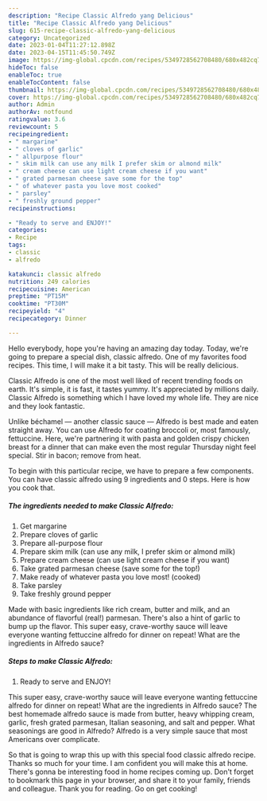 ```yaml
---
description: "Recipe Classic Alfredo yang Delicious"
title: "Recipe Classic Alfredo yang Delicious"
slug: 615-recipe-classic-alfredo-yang-delicious
category: Uncategorized
date: 2023-01-04T11:27:12.898Z
date: 2023-04-15T11:45:50.749Z
image: https://img-global.cpcdn.com/recipes/5349728562708480/680x482cq70/classic-alfredo-recipe-main-photo.jpg
hideToc: false
enableToc: true
enableTocContent: false
thumbnail: https://img-global.cpcdn.com/recipes/5349728562708480/680x482cq70/classic-alfredo-recipe-main-photo.jpg
cover: https://img-global.cpcdn.com/recipes/5349728562708480/680x482cq70/classic-alfredo-recipe-main-photo.jpg
author: Admin
authorAv: notfound
ratingvalue: 3.6
reviewcount: 5
recipeingredient:
- " margarine"
- " cloves of garlic"
- " allpurpose flour"
- " skim milk can use any milk I prefer skim or almond milk"
- " cream cheese can use light cream cheese if you want"
- " grated parmesan cheese save some for the top"
- " of whatever pasta you love most cooked"
- " parsley"
- " freshly ground pepper"
recipeinstructions:

- "Ready to serve and ENJOY!"
categories:
- Recipe
tags:
- classic
- alfredo

katakunci: classic alfredo 
nutrition: 249 calories
recipecuisine: American
preptime: "PT15M"
cooktime: "PT30M"
recipeyield: "4"
recipecategory: Dinner

---
```



Hello everybody, hope you're having an amazing day today. Today, we're going to prepare a special dish, classic alfredo. One of my favorites food recipes. This time, I will make it a bit tasty. This will be really delicious.

Classic Alfredo is one of the most well liked of recent trending foods on earth. It's simple, it is fast, it tastes yummy. It's appreciated by millions daily. Classic Alfredo is something which I have loved my whole life. They are nice and they look fantastic.

Unlike béchamel — another classic sauce — Alfredo is best made and eaten straight away. You can use Alfredo for coating broccoli or, most famously, fettuccine. Here, we&#39;re partnering it with pasta and golden crispy chicken breast for a dinner that can make even the most regular Thursday night feel special. Stir in bacon; remove from heat.


To begin with this particular recipe, we have to prepare a few components. You can have classic alfredo using 9 ingredients and 0 steps. Here is how you cook that.

<!--inarticleads1-->

##### The ingredients needed to make Classic Alfredo:

1. Get  margarine
1. Prepare  cloves of garlic
1. Prepare  all-purpose flour
1. Prepare  skim milk (can use any milk, I prefer skim or almond milk)
1. Prepare  cream cheese (can use light cream cheese if you want)
1. Take  grated parmesan cheese (save some for the top!)
1. Make ready  of whatever pasta you love most! (cooked)
1. Take  parsley
1. Take  freshly ground pepper


Made with basic ingredients like rich cream, butter and milk, and an abundance of flavorful (real!) parmesan. There&#39;s also a hint of garlic to bump up the flavor. This super easy, crave-worthy sauce will leave everyone wanting fettuccine alfredo for dinner on repeat! What are the ingredients in Alfredo sauce? 

<!--inarticleads2-->

##### Steps to make Classic Alfredo:


1. Ready to serve and ENJOY!

This super easy, crave-worthy sauce will leave everyone wanting fettuccine alfredo for dinner on repeat! What are the ingredients in Alfredo sauce? The best homemade alfredo sauce is made from butter, heavy whipping cream, garlic, fresh grated parmesan, Italian seasoning, and salt and pepper. What seasonings are good in Alfredo? Alfredo is a very simple sauce that most Americans over complicate. 

So that is going to wrap this up with this special food classic alfredo recipe. Thanks so much for your time. I am confident you will make this at home. There's gonna be interesting food in home recipes coming up. Don't forget to bookmark this page in your browser, and share it to your family, friends and colleague. Thank you for reading. Go on get cooking!

